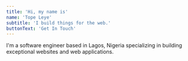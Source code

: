 ```yaml
---
title: 'Hi, my name is'
name: 'Tope Leye'
subtitle: 'I build things for the web.'
buttonText: 'Get In Touch'
---
```


I'm a software engineer based in Lagos, Nigeria specializing in building exceptional websites and web applications.
